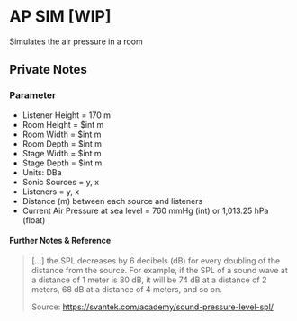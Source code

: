 # AP SIM [WIP]
Simulates the air pressure in a room

## Private Notes
### Parameter
- Listener Height = 170 m
- Room Height = $int m
- Room Width = $int m
- Room Depth = $int m
- Stage Width = $int m
- Stage Depth = $int m
- Units: DBa
- Sonic Sources = y, x
- Listeners = y, x
- Distance (m) between each source and listeners
- Current Air Pressure at sea level = 760 mmHg (int) or 1,013.25 hPa (float)

#### Further Notes & Reference
> [...] the SPL decreases by 6 decibels (dB) for every doubling of the distance from the source. 
> For example, if the SPL of a sound wave at a distance of 1 meter is 80 dB, 
> it will be 74 dB at a distance of 2 meters, 68 dB at a distance of 4 meters, and so on.
> 
> Source: https://svantek.com/academy/sound-pressure-level-spl/
